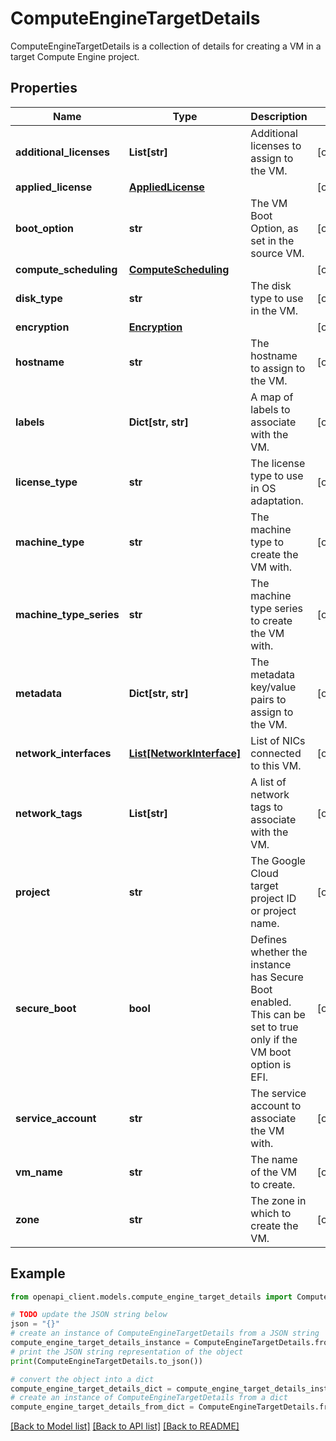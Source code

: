 # ComputeEngineTargetDetails

ComputeEngineTargetDetails is a collection of details for creating a VM in a target Compute Engine project.

## Properties

Name | Type | Description | Notes
------------ | ------------- | ------------- | -------------
**additional_licenses** | **List[str]** | Additional licenses to assign to the VM. | [optional] 
**applied_license** | [**AppliedLicense**](AppliedLicense.md) |  | [optional] 
**boot_option** | **str** | The VM Boot Option, as set in the source VM. | [optional] 
**compute_scheduling** | [**ComputeScheduling**](ComputeScheduling.md) |  | [optional] 
**disk_type** | **str** | The disk type to use in the VM. | [optional] 
**encryption** | [**Encryption**](Encryption.md) |  | [optional] 
**hostname** | **str** | The hostname to assign to the VM. | [optional] 
**labels** | **Dict[str, str]** | A map of labels to associate with the VM. | [optional] 
**license_type** | **str** | The license type to use in OS adaptation. | [optional] 
**machine_type** | **str** | The machine type to create the VM with. | [optional] 
**machine_type_series** | **str** | The machine type series to create the VM with. | [optional] 
**metadata** | **Dict[str, str]** | The metadata key/value pairs to assign to the VM. | [optional] 
**network_interfaces** | [**List[NetworkInterface]**](NetworkInterface.md) | List of NICs connected to this VM. | [optional] 
**network_tags** | **List[str]** | A list of network tags to associate with the VM. | [optional] 
**project** | **str** | The Google Cloud target project ID or project name. | [optional] 
**secure_boot** | **bool** | Defines whether the instance has Secure Boot enabled. This can be set to true only if the VM boot option is EFI. | [optional] 
**service_account** | **str** | The service account to associate the VM with. | [optional] 
**vm_name** | **str** | The name of the VM to create. | [optional] 
**zone** | **str** | The zone in which to create the VM. | [optional] 

## Example

```python
from openapi_client.models.compute_engine_target_details import ComputeEngineTargetDetails

# TODO update the JSON string below
json = "{}"
# create an instance of ComputeEngineTargetDetails from a JSON string
compute_engine_target_details_instance = ComputeEngineTargetDetails.from_json(json)
# print the JSON string representation of the object
print(ComputeEngineTargetDetails.to_json())

# convert the object into a dict
compute_engine_target_details_dict = compute_engine_target_details_instance.to_dict()
# create an instance of ComputeEngineTargetDetails from a dict
compute_engine_target_details_from_dict = ComputeEngineTargetDetails.from_dict(compute_engine_target_details_dict)
```
[[Back to Model list]](../README.md#documentation-for-models) [[Back to API list]](../README.md#documentation-for-api-endpoints) [[Back to README]](../README.md)


